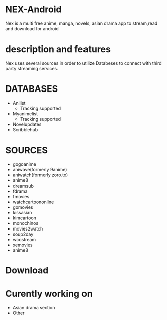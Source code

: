 # NEX-Android
Nex is a multi free anime, manga, novels, asian drama app to stream,read and download for android
# description and features
Nex uses several sources in order to utilize Databeses to connect with third party streaming services.

# DATABASES
  * Anilist
    * Tracking supported
  * Myanimelist
    * Tracking supported
  * Novelupdates
  * Scribblehub

# SOURCES
  * gogoanime
  * aniwave(formerly 9anime)
  * aniwatch(formerly zoro.to)
  * anime8
  * dreamsub
  * fdrama
  * fmovies
  * watchcartoononline
  * gomovies
  * kissasian
  * kimcartoon
  * monochinos
  * movies2watch
  * soup2day
  * wcostream
  * xemovies
  * anime8 

# Download

# Curently working on
  * Asian drama section
  * Other


 
 
